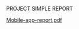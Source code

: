PROJECT SIMPLE REPORT

[Mobile-app-report.pdf](https://github.com/mehmetfarukandac1/AwesomeProject/files/11008086/Mobile-app-report.pdf)

